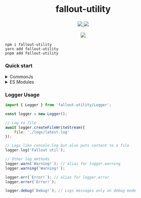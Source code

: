 <h1 align="center">
    fallout-utility
    <br>
</h1>

<h3 align="center">
    <a href="https://npmjs.org/package/fallout-utility">
        <img src="https://img.shields.io/npm/v/fallout-utility?label=npm">
    </a>
    <a href="https://github.com/thenorthsolution/fallout-utility">
        <img src="https://img.shields.io/npm/dt/fallout-utility?maxAge=3600">
    </a>
    <br>
    <div style="padding-top: 1rem">
        <a href="https://discord.gg/https://discord.gg/2QTnr78C7R">
            <img src="https://discord.com/api/guilds/993105237000855592/embed.png?style=banner2">
        </a>
    </div>
</h3>


```
npm i fallout-utility
yarn add fallout-utility
pnpm add fallout-utility
```

### Quick start
<details>
    <summary>CommonJs</summary>

```js
const util = require("fallout-utility");
```
</details>
<details>
    <summary>ES Modules</summary>

```js
import utils from "fallout-utility";
```
</details>

### Logger Usage

```js
import { Logger } from 'fallout-utility/Logger';

const logger = new Logger();

// Log to file
await logger.createFileWriteStream({
    file: './logs/latest.log'
});

// Logs like console.log but also puts content to a file
logger.log('Fallout util');

// Other log methods
logger.warn(`Warning!`); // alias for logger.warning
logger.warning(`Warning!`);

logger.err(`Error!`); // alias for logger.error
logger.error(`Error!`);

logger.debug(`Debug!`); // Logs messages only on debug mode
```